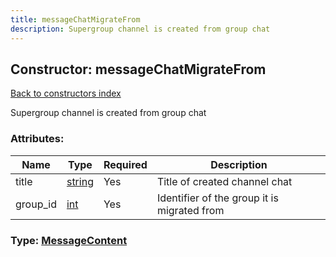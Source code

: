 ```yaml
---
title: messageChatMigrateFrom
description: Supergroup channel is created from group chat
---
```

## Constructor: messageChatMigrateFrom  
[Back to constructors index](index.md)



Supergroup channel is created from group chat

### Attributes:

| Name     |    Type       | Required | Description |
|----------|---------------|----------|-------------|
|title|[string](../types/string.md) | Yes|Title of created channel chat|
|group\_id|[int](../types/int.md) | Yes|Identifier of the group it is migrated from|



### Type: [MessageContent](../types/MessageContent.md)


